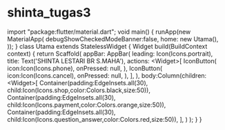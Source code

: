 # shinta_tugas3
import "package:flutter/material.dart";  void main() {  runApp(new MaterialApp(   debugShowCheckedModeBanner:false,   home: new Utama(), )); }  class Utama extends StatelessWidget {  Widget build(BuildContext context) {  return Scaffold(   appBar: AppBar(     leading: Icon(Icons.portrait),     title: Text('SHINTA LESTARI BR S.MAHA'),     actions: &lt;Widget>[      IconButton(     icon:Icon(Icons.phone),     onPressed: null,     ),        IconButton(     icon:Icon(Icons.cancel),     onPressed: null,     ),     ],   ),    body:Column(children:&lt;Widget>[    Container(padding:EdgeInsets.all(30),            child:Icon(Icons.shop,color:Colors.black,size:50)),    Container(padding:EdgeInsets.all(30),            child:Icon(Icons.payment,color:Colors.orange,size:50)),    Container(padding:EdgeInsets.all(30),            child:Icon(Icons.question_answer,color:Colors.red,size:50)),   ],   ) ); } }
